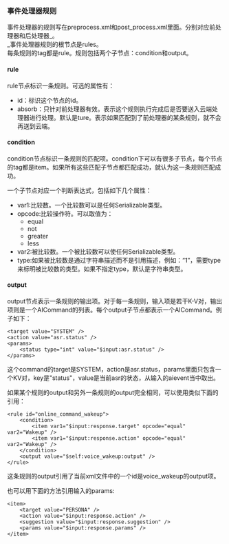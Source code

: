 ### 事件处理器规则

事件处理器的规则写在preprocess.xml和post\_process.xml里面。分别对应前处理器和后处理器_。  
_事件处理器规则的根节点是rules。  
每条规则的tag都是rule。规则包括两个子节点：condition和output。

#### rule

rule节点标识一条规则。可选的属性有：

* id：标识这个节点的id。  
* absorb：只针对前处理器有效。表示这个规则执行完成后是否要送入云端处理器进行处理。默认是ture。表示如果匹配到了前处理器的某条规则，就不会再送到云端。

#### condition

condition节点标识一条规则的匹配项。condition下可以有很多子节点，每个节点的tag都是item。如果所有这些匹配子节点都匹配成功，就认为这一条规则匹配成功。

一个子节点对应一个判断表达式，包括如下几个属性：

* var1:比较数。一个比较数可以是任何Serializable类型。
* opcode:比较操作符。可以取值为：
  * equal
  * not
  * greater
  * less 
* var2:被比较数。一个被比较数可以使任何Serializable类型。
* type:如果被比较数是通过字符串描述而不是引用描述，例如：“1”，需要type来标明被比较数的类型。如果不指定type，默认是字符串类型。

#### output

output节点表示一条规则的输出项。对于每一条规则，输入项是若干K-V对，输出项则是一个AICommand的列表。每个output子节点都表示一个AICommand。例子如下：

```
<target value="SYSTEM" />
<action value="asr.status" />
<params>
    <status type="int" value="$input:asr.status" />
</params>
```

这个command的target是SYSTEM，action是asr.status，params里面只包含一个KV对，key是"status"，value是当前asr的状态，从输入的aievent当中取出。

如果某个规则的output和另外一条规则的output完全相同，可以使用类似下面的引用：

```
<rule id="online_command_wakeup">
    <condition>
        <item var1="$input:response.target" opcode="equal" var2="Wakeup" />
        <item var1="$input:response.action" opcode="equal" var2="Wakeup" />
    </condition>
    <output value="$self:voice_wakeup:output" />
</rule>
```

这条规则的output引用了当前xml文件中的一个id是voice\_wakeup的output项。

也可以用下面的方法引用输入的params:

```
<item>
    <target value="PERSONA" />
    <action value="$input:response.action" />
    <suggestion value="$input:response.suggestion" />
    <params value="$input:response.params" />
</item>
```



